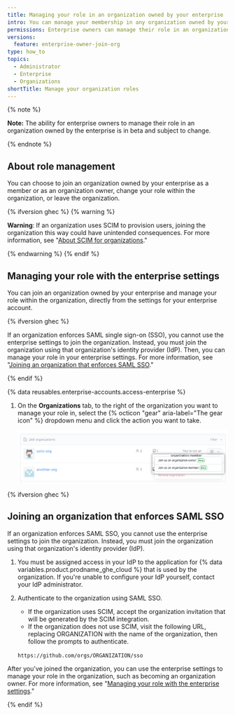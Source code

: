 ```yaml
---
title: Managing your role in an organization owned by your enterprise
intro: You can manage your membership in any organization owned by your enterprise and change your role within the organization.
permissions: Enterprise owners can manage their role in an organization owned by the enterprise.
versions:
  feature: enterprise-owner-join-org
type: how_to
topics:
  - Administrator
  - Enterprise
  - Organizations
shortTitle: Manage your organization roles
---
```


{% note %}

**Note:** The ability for enterprise owners to manage their role in an organization owned by the enterprise is in beta and subject to change.

{% endnote %}

## About role management

You can choose to join an organization owned by your enterprise as a member or as an organization owner, change your role within the organization, or leave the organization.

{% ifversion ghec %}
{% warning %}

**Warning**: If an organization uses SCIM to provision users, joining the organization this way could have unintended consequences. For more information, see "[About SCIM for organizations](/organizations/managing-saml-single-sign-on-for-your-organization/about-scim-for-organizations)."

{% endwarning %}
{% endif %}

## Managing your role with the enterprise settings

You can join an organization owned by your enterprise and manage your role within the organization, directly from the settings for your enterprise account.

{% ifversion ghec %}

If an organization enforces SAML single sign-on (SSO), you cannot use the enterprise settings to join the organization. Instead, you must join the organization using that organization's identity provider (IdP). Then, you can manage your role in your enterprise settings. For more information, see "[Joining an organization that enforces SAML SSO](#joining-an-organization-that-enforces-saml-sso)."

{% endif %}

{% data reusables.enterprise-accounts.access-enterprise %}
1. On the **Organizations** tab, to the right of the organization you want to manage your role in, select the {% octicon "gear" aria-label="The gear icon" %} dropdown menu and click the action you want to take.

   ![Screenshot of the dropdown menu for the gear icon for an organization](/assets/images/help/business-accounts/change-role-in-org.png)

{% ifversion ghec %}

## Joining an organization that enforces SAML SSO

If an organization enforces SAML SSO, you cannot use the enterprise settings to join the organization. Instead, you must join the organization using that organization's identity provider (IdP).

1. You must be assigned access in your IdP to the application for {% data variables.product.prodname_ghe_cloud %} that is used by the organization. If you're unable to configure your IdP yourself, contact your IdP administrator.
1. Authenticate to the organization using SAML SSO.

   - If the organization uses SCIM, accept the organization invitation that will be generated by the SCIM integration.
   - If the organization does not use SCIM, visit the following URL, replacing ORGANIZATION with the name of the organization, then follow the prompts to authenticate.

    `https://github.com/orgs/ORGANIZATION/sso`

After you've joined the organization, you can use the enterprise settings to manage your role in the organization, such as becoming an organization owner. For more information, see "[Managing your role with the enterprise settings](#managing-your-role-with-the-enterprise-settings)."

{% endif %}